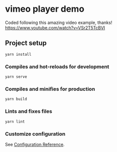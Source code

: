 # vimeo player demo
Coded following this amazing video example, thanks!
https://www.youtube.com/watch?v=VSr2T5TcBVI

## Project setup
```
yarn install
```

### Compiles and hot-reloads for development
```
yarn serve
```

### Compiles and minifies for production
```
yarn build
```

### Lints and fixes files
```
yarn lint
```

### Customize configuration
See [Configuration Reference](https://cli.vuejs.org/config/).
